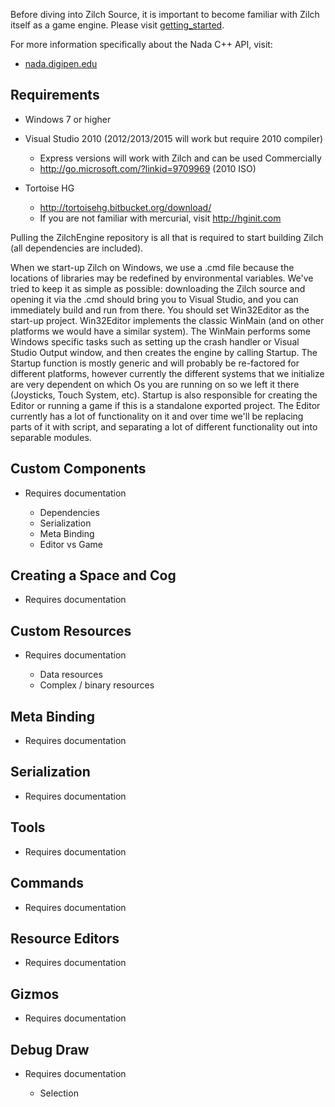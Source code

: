 Before diving into Zilch Source, it is important to become familiar with Zilch itself as a game engine. Please visit [getting_started](https://github.com/ZilchEngine/ZilchDocs/blob/master/getting_started.md).

For more information specifically about the Nada C++ API, visit:

 - [nada.digipen.edu ](http://nada.digipen.edu )

Requirements
------------
- Windows 7 or higher
- Visual Studio 2010 (2012/2013/2015 will work but require 2010 compiler)

  - Express versions will work with Zilch and can be used Commercially
  - http://go.microsoft.com/?linkid=9709969 (2010 ISO)

- Tortoise HG

  - http://tortoisehg.bitbucket.org/download/
  - If you are not familiar with mercurial, visit http://hginit.com

Pulling the ZilchEngine repository is all that is required to start building Zilch (all dependencies are included).

When we start-up Zilch on Windows, we use a .cmd file because the locations of libraries may be redefined by environmental variables. We've tried to keep it as simple as possible: downloading the Zilch source and opening it via the .cmd should bring you to Visual Studio, and you can immediately build and run from there. You should set Win32Editor as the start-up project. Win32Editor implements the classic WinMain (and on other platforms we would have a similar system). The WinMain performs some Windows specific tasks such as setting up the crash handler or Visual Studio Output window, and then creates the engine by calling Startup. The Startup function is mostly generic and will probably be re-factored for different platforms, however currently the different systems that we initialize are very dependent on which Os you are running on so we left it there (Joysticks, Touch System, etc). Startup is also responsible for creating the Editor or running a game if this is a standalone exported project. The Editor currently has a lot of functionality on it and over time we'll be replacing parts of it with script, and separating a lot of different functionality out into separable modules.

Custom Components
-----------------
- Requires documentation

  - Dependencies
  - Serialization
  - Meta Binding
  - Editor vs Game

Creating a Space and Cog
------------------------
- Requires documentation

Custom Resources
----------------
- Requires documentation

  - Data resources
  - Complex / binary resources

Meta Binding
------------
- Requires documentation

Serialization
-------------
- Requires documentation

Tools
-----
- Requires documentation

Commands
--------
- Requires documentation

Resource Editors
----------------
- Requires documentation

Gizmos
------
- Requires documentation

Debug Draw
----------
- Requires documentation

  - Selection

 

 